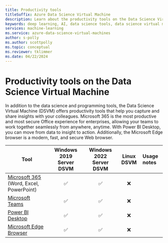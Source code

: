 ```yaml
---
title: Productivity tools
titleSuffix: Azure Data Science Virtual Machine 
description: Learn about the productivity tools on the Data Science Virtual Machines.
keywords: deep learning, AI, data science tools, data science virtual machine, geospatial analytics, team data science process
services: machine-learning
ms.service: azure-data-science-virtual-machines
author: s-polly 
ms.author: scottpolly 
ms.topic: conceptual
ms.reviewer: tklimmer
ms.date: 04/22/2024
---
```


# Productivity tools on the Data Science Virtual Machine

In addition to the data science and programming tools, the Data Science Virtual Machine (DSVM) offers productivity tools that help you capture and share insights with your colleagues. Microsoft 365 is the most productive and most secure Office experience for enterprises, allowing your teams to work together seamlessly from anywhere, anytime. With Power BI Desktop, you can move from data to insight to action. Additionally, the Microsoft Edge browser is a modern, fast, and secure Web browser.

| Tool | Windows 2019 Server DSVM | Windows 2022 Server DSVM | Linux DSVM | Usage notes |
|--|:-:|:-:|:-:|:-|
| [Microsoft 365](https://www.microsoft.com/microsoft-365) (Word, Excel, PowerPoint) | <span class='green-check'>&#9989; </span> | <span class='green-check'>&#9989; </span> | <span class='red-x'>&#10060; </span> |  |
| [Microsoft Teams](https://www.microsoft.com/microsoft-teams) | <span class='green-check'>&#9989; </span> | <span class='green-check'>&#9989; </span> | <span class='red-x'>&#10060; </span> |  |
| [Power BI Desktop](https://powerbi.microsoft.com/) | <span class='green-check'>&#9989; </span> | <span class='green-check'>&#9989; </span>| <span class='red-x'>&#10060; </span> |  |
| [Microsoft Edge Browser](https://www.microsoft.com/edge) | <span class='green-check'>&#9989; </span> | <span class='green-check'>&#9989; </span> | <span class='red-x'>&#10060; </span> |  |
